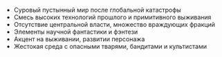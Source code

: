 - Суровый пустынный мир после глобальной катастрофы
- Смесь высоких технологий прошлого и примитивного выживания
- Отсутствие центральной власти, множество враждующих фракций
- Элементы научной фантастики и фэнтези
- Акцент на выживании, развитии персонажа
- Жестокая среда с опасными тварями, бандитами и культистами
